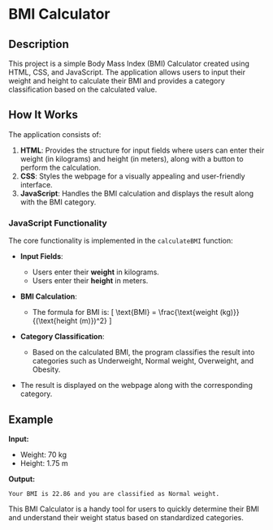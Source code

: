 # BMI Calculator

## Description

This project is a simple Body Mass Index (BMI) Calculator created using HTML, CSS, and JavaScript. The application allows users to input their weight and height to calculate their BMI and provides a category classification based on the calculated value.

## How It Works

The application consists of:

1. **HTML**: Provides the structure for input fields where users can enter their weight (in kilograms) and height (in meters), along with a button to perform the calculation.
2. **CSS**: Styles the webpage for a visually appealing and user-friendly interface.
3. **JavaScript**: Handles the BMI calculation and displays the result along with the BMI category.

### JavaScript Functionality

The core functionality is implemented in the `calculateBMI` function:

- **Input Fields**: 
  - Users enter their **weight** in kilograms.
  - Users enter their **height** in meters.

- **BMI Calculation**: 
  - The formula for BMI is: 
    \[
    \text{BMI} = \frac{\text{weight (kg)}}{(\text{height (m)})^2}
    \]

- **Category Classification**: 
  - Based on the calculated BMI, the program classifies the result into categories such as Underweight, Normal weight, Overweight, and Obesity.

- The result is displayed on the webpage along with the corresponding category.


## Example

**Input:**
- Weight: 70 kg
- Height: 1.75 m

**Output:**
```
Your BMI is 22.86 and you are classified as Normal weight.
```

This BMI Calculator is a handy tool for users to quickly determine their BMI and understand their weight status based on standardized categories.